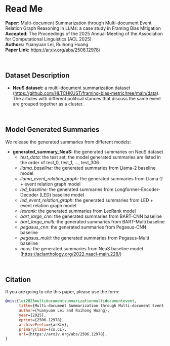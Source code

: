 # Read Me


**Paper:** Multi-document Summarization through Multi-document Event Relation Graph Reasoning in LLMs: a case study in Framing Bias Mitigation<br/>
**Accepted:** The Proceedings of the 2025 Annual Meeting of the Association for Computational Linguistics (ACL 2025)<br/>
**Authors:** Yuanyuan Lei, Ruihong Huang<br/>
**Paper Link:** https://arxiv.org/abs/2506.12978/

<br/>

## Dataset Description

* **NeuS dataset:** a multi-document summarization dataset (https://github.com/HLTCHKUST/framing-bias-metric/tree/main/data). The articles with different political stances that discuss the same event are grouped together as a cluster.


<br/>

## Model Generated Summaries

We release the generated summaries from different models:

* **generated_summary_NeuS:** the generated summaries on NeuS dataset
  * _test_data:_ the test set, the model generated summaries are listed in the order of test_0, test_1, ..., test_306
  * _llama_baseline:_ the generated summaries from Llama-2 baseline model
  * _llama_event_relation_graph:_ the generated summaries from Llama-2 + event relation graph model
  * _led_baseline:_ the generated summaries from Longformer-Encoder-Decoder (LED) baseline model
  * _led_event_relation_graph:_ the generated summaries from LED + event relation graph model
  * _lexrank:_ the generated summaries from LexRank model
  * _bart_large_cnn:_ the generated summaries from BART-CNN baseline
  * _bart_large_multi:_ the generated summaries from BART-Multi baseline
  * _pegasus_cnn:_ the generated summaries from Pegasus-CNN baseline
  * _pegasus_multi:_ the generated summaries from Pegasus-Multi baseline
  * _neus:_ the generated summaries from NeuS baseline model (https://aclanthology.org/2022.naacl-main.228/)


<br/>


## Citation

If you are going to cite this paper, please use the form:


```bibtex
@misc{lei2025multidocumentsummarizationmultidocumentevent,
      title={Multi-document Summarization through Multi-document Event Relation Graph Reasoning in LLMs: a case study in Framing Bias Mitigation}, 
      author={Yuanyuan Lei and Ruihong Huang},
      year={2025},
      eprint={2506.12978},
      archivePrefix={arXiv},
      primaryClass={cs.CL},
      url={https://arxiv.org/abs/2506.12978}, 
}
```











